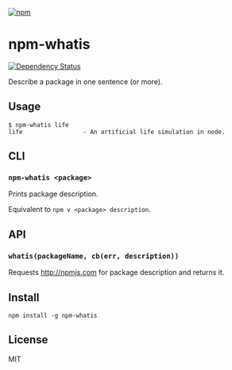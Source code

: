 [![npm](https://nodei.co/npm/npm-whatis.png)](https://npmjs.com/package/npm-whatis)

# npm-whatis

[![Dependency Status][david-badge]][david]

Describe a package in one sentence (or more).

[david]: https://david-dm.org/eush77/npm-whatis
[david-badge]: https://david-dm.org/eush77/npm-whatis.png

## Usage

```
$ npm-whatis life
life                 - An artificial life simulation in node.
```

## CLI

### `npm-whatis <package>`

Prints package description.

Equivalent to `npm v <package> description`.

## API

### `whatis(packageName, cb(err, description))`

Requests http://npmjs.com for package description and returns it.

## Install

```
npm install -g npm-whatis
```

## License

MIT
